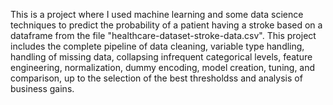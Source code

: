 This is a project where I used machine learning and some data science techniques to predict the probability of a patient having a stroke based on a dataframe from the file "healthcare-dataset-stroke-data.csv". This project includes the complete pipeline of data cleaning, variable type handling, handling of missing data, collapsing infrequent categorical levels, feature engineering, normalization, dummy encoding, model creation, tuning, and comparison, up to the selection of the best thresholdss and analysis of business gains.
